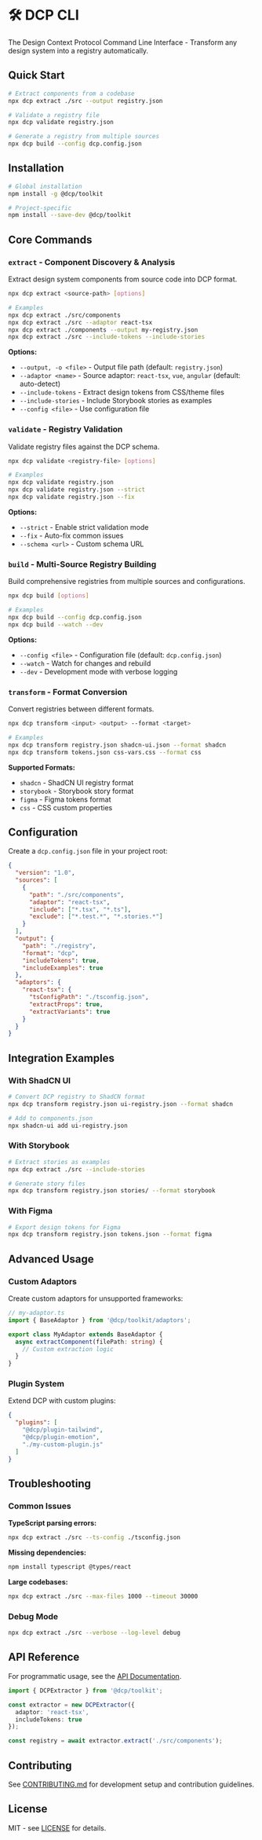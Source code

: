 # 🛠 DCP CLI

The Design Context Protocol Command Line Interface - Transform any design system into a registry automatically.

## Quick Start

```bash
# Extract components from a codebase
npx dcp extract ./src --output registry.json

# Validate a registry file
npx dcp validate registry.json

# Generate a registry from multiple sources
npx dcp build --config dcp.config.json
```

## Installation

```bash
# Global installation
npm install -g @dcp/toolkit

# Project-specific
npm install --save-dev @dcp/toolkit
```

## Core Commands

### `extract` - Component Discovery & Analysis

Extract design system components from source code into DCP format.

```bash
npx dcp extract <source-path> [options]

# Examples
npx dcp extract ./src/components
npx dcp extract ./src --adaptor react-tsx
npx dcp extract ./components --output my-registry.json
npx dcp extract ./src --include-tokens --include-stories
```

**Options:**
- `--output, -o <file>` - Output file path (default: `registry.json`)
- `--adaptor <name>` - Source adaptor: `react-tsx`, `vue`, `angular` (default: auto-detect)
- `--include-tokens` - Extract design tokens from CSS/theme files
- `--include-stories` - Include Storybook stories as examples
- `--config <file>` - Use configuration file

### `validate` - Registry Validation

Validate registry files against the DCP schema.

```bash
npx dcp validate <registry-file> [options]

# Examples
npx dcp validate registry.json
npx dcp validate registry.json --strict
npx dcp validate registry.json --fix
```

**Options:**
- `--strict` - Enable strict validation mode
- `--fix` - Auto-fix common issues
- `--schema <url>` - Custom schema URL

### `build` - Multi-Source Registry Building

Build comprehensive registries from multiple sources and configurations.

```bash
npx dcp build [options]

# Examples
npx dcp build --config dcp.config.json
npx dcp build --watch --dev
```

**Options:**
- `--config <file>` - Configuration file (default: `dcp.config.json`)
- `--watch` - Watch for changes and rebuild
- `--dev` - Development mode with verbose logging

### `transform` - Format Conversion

Convert registries between different formats.

```bash
npx dcp transform <input> <output> --format <target>

# Examples
npx dcp transform registry.json shadcn-ui.json --format shadcn
npx dcp transform tokens.json css-vars.css --format css
```

**Supported Formats:**
- `shadcn` - ShadCN UI registry format
- `storybook` - Storybook story format
- `figma` - Figma tokens format
- `css` - CSS custom properties

## Configuration

Create a `dcp.config.json` file in your project root:

```json
{
  "version": "1.0",
  "sources": [
    {
      "path": "./src/components",
      "adaptor": "react-tsx",
      "include": ["*.tsx", "*.ts"],
      "exclude": ["*.test.*", "*.stories.*"]
    }
  ],
  "output": {
    "path": "./registry",
    "format": "dcp",
    "includeTokens": true,
    "includeExamples": true
  },
  "adaptors": {
    "react-tsx": {
      "tsConfigPath": "./tsconfig.json",
      "extractProps": true,
      "extractVariants": true
    }
  }
}
```

## Integration Examples

### With ShadCN UI

```bash
# Convert DCP registry to ShadCN format
npx dcp transform registry.json ui-registry.json --format shadcn

# Add to components.json
npx shadcn-ui add ui-registry.json
```

### With Storybook

```bash
# Extract stories as examples
npx dcp extract ./src --include-stories

# Generate story files
npx dcp transform registry.json stories/ --format storybook
```

### With Figma

```bash
# Export design tokens for Figma
npx dcp transform registry.json tokens.json --format figma
```

## Advanced Usage

### Custom Adaptors

Create custom adaptors for unsupported frameworks:

```typescript
// my-adaptor.ts
import { BaseAdaptor } from '@dcp/toolkit/adaptors';

export class MyAdaptor extends BaseAdaptor {
  async extractComponent(filePath: string) {
    // Custom extraction logic
  }
}
```

### Plugin System

Extend DCP with custom plugins:

```json
{
  "plugins": [
    "@dcp/plugin-tailwind",
    "@dcp/plugin-emotion",
    "./my-custom-plugin.js"
  ]
}
```

## Troubleshooting

### Common Issues

**TypeScript parsing errors:**
```bash
npx dcp extract ./src --ts-config ./tsconfig.json
```

**Missing dependencies:**
```bash
npm install typescript @types/react
```

**Large codebases:**
```bash
npx dcp extract ./src --max-files 1000 --timeout 30000
```

### Debug Mode

```bash
npx dcp extract ./src --verbose --log-level debug
```

## API Reference

For programmatic usage, see the [API Documentation](./docs/api/).

```typescript
import { DCPExtractor } from '@dcp/toolkit';

const extractor = new DCPExtractor({
  adaptor: 'react-tsx',
  includeTokens: true
});

const registry = await extractor.extract('./src/components');
```

## Contributing

See [CONTRIBUTING.md](../../CONTRIBUTING.md) for development setup and contribution guidelines.

## License

MIT - see [LICENSE](../../LICENSE) for details.